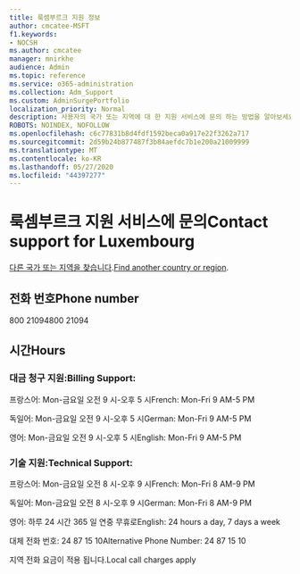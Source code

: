 ```yaml
---
title: 룩셈부르크 지원 정보
author: cmcatee-MSFT
f1.keywords:
- NOCSH
ms.author: cmcatee
manager: mnirkhe
audience: Admin
ms.topic: reference
ms.service: o365-administration
ms.collection: Adm_Support
ms.custom: AdminSurgePortfolio
localization_priority: Normal
description: 사용자의 국가 또는 지역에 대 한 지원 서비스에 문의 하는 방법을 알아보세요.
ROBOTS: NOINDEX, NOFOLLOW
ms.openlocfilehash: c6c77831b8d4fdf1592beca0a917e22f3262a717
ms.sourcegitcommit: 2d59b24b877487f3b84aefdc7b1e200a21009999
ms.translationtype: MT
ms.contentlocale: ko-KR
ms.lasthandoff: 05/27/2020
ms.locfileid: "44397277"
---
```

# <a name="contact-support-for-luxembourg"></a><span data-ttu-id="dcfb0-103">룩셈부르크 지원 서비스에 문의</span><span class="sxs-lookup"><span data-stu-id="dcfb0-103">Contact support for Luxembourg</span></span>

<span data-ttu-id="dcfb0-104">[다른 국가 또는 지역을 찾습니다](../contact-support-for-business-products.md).</span><span class="sxs-lookup"><span data-stu-id="dcfb0-104">[Find another country or region](../contact-support-for-business-products.md).</span></span>

## <a name="phone-number"></a><span data-ttu-id="dcfb0-105">전화 번호</span><span class="sxs-lookup"><span data-stu-id="dcfb0-105">Phone number</span></span>
<span data-ttu-id="dcfb0-106">800 21094</span><span class="sxs-lookup"><span data-stu-id="dcfb0-106">800 21094</span></span>

## <a name="hours"></a><span data-ttu-id="dcfb0-107">시간</span><span class="sxs-lookup"><span data-stu-id="dcfb0-107">Hours</span></span>
### <a name="billing-support"></a><span data-ttu-id="dcfb0-108">대금 청구 지원:</span><span class="sxs-lookup"><span data-stu-id="dcfb0-108">Billing Support:</span></span>

<span data-ttu-id="dcfb0-109">프랑스어: Mon-금요일 오전 9 시-오후 5 시</span><span class="sxs-lookup"><span data-stu-id="dcfb0-109">French: Mon-Fri 9 AM-5 PM</span></span>

<span data-ttu-id="dcfb0-110">독일어: Mon-금요일 오전 9 시-오후 5 시</span><span class="sxs-lookup"><span data-stu-id="dcfb0-110">German: Mon-Fri 9 AM-5 PM</span></span>

<span data-ttu-id="dcfb0-111">영어: Mon-금요일 오전 9 시-오후 5 시</span><span class="sxs-lookup"><span data-stu-id="dcfb0-111">English: Mon-Fri 9 AM-5 PM</span></span>

### <a name="technical-support"></a><span data-ttu-id="dcfb0-112">기술 지원:</span><span class="sxs-lookup"><span data-stu-id="dcfb0-112">Technical Support:</span></span>

<span data-ttu-id="dcfb0-113">프랑스어: Mon-금요일 오전 8 시-오후 9 시</span><span class="sxs-lookup"><span data-stu-id="dcfb0-113">French: Mon-Fri 8 AM-9 PM</span></span>

<span data-ttu-id="dcfb0-114">독일어: Mon-금요일 오전 8 시-오후 9 시</span><span class="sxs-lookup"><span data-stu-id="dcfb0-114">German: Mon-Fri 8 AM-9 PM</span></span>

<span data-ttu-id="dcfb0-115">영어: 하루 24 시간 365 일 연중 무휴로</span><span class="sxs-lookup"><span data-stu-id="dcfb0-115">English: 24 hours a day, 7 days a week</span></span>

<span data-ttu-id="dcfb0-116">대체 전화 번호: 24 87 15 10</span><span class="sxs-lookup"><span data-stu-id="dcfb0-116">Alternative Phone Number: 24 87 15 10</span></span>

<span data-ttu-id="dcfb0-117">지역 전화 요금이 적용 됩니다.</span><span class="sxs-lookup"><span data-stu-id="dcfb0-117">Local call charges apply</span></span>
